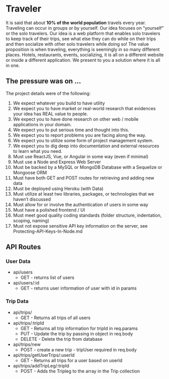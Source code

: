 # Traveler

It is said that about **10% of the world population** travels every year. Traveling can occur in groups or by yourself. Our idea focuses on “yourself” or the solo travelers. Our idea is a web platform that enables solo travelers to keep track of their trips, see what else they can do while on their trips and then socialize with other solo travelers while doing so! The value proposition is when traveling, everything is seemingly in so many different places. Hotels, restaurants, events, socializing, it is all on a different website or inside a different application. We present to you a solution where it is all in one.

## The pressure was on ...

The project details were of the following:

1.  We expect whatever you build to have utility
2.  We expect you to have market or real-world research that evidences your idea has REAL value to people.
3.  We expect you to have done research on other web / mobile applications in your domain.
4.  We expect you to put serious time and thought into this.
5.  We expect you to report problems you are facing along the way.
6.  We expect you to utilize some form of project management system.
7.  We expect you to dig deep into documentation and external resources to learn what you need.
8.  Must use ReactJS, Vue, or Angular in some way (even if minimal)
9.  Must use a Node and Express Web Server
10. Must be backed by a MySQL or MongoDB Database with a Sequelize or Mongoose ORM
11. Must have both GET and POST routes for retrieving and adding new data
12. Must be deployed using Heroku (with Data)
13. Must utilize at least two libraries, packages, or technologies that we haven’t discussed
14. Must allow for or involve the authentication of users in some way
15. Must have a polished frontend / UI
16. Must meet good quality coding standards (folder structure, indentation, scoping, naming)
17. Must not expose sensitive API key information on the server, see Protecting-API-Keys-In-Node.md

## API Routes

### User Data

- api/users
  - GET - returns list of users
- api/users/:id
  - GET - returns user information of user with id in params

### Trip Data

- api/trips/
  - GET - Returns all trips of all users
- api/trips/:tripId
  - GET - Returns all trip information for tripId in req.params
  - PUT - Update the trip by passing in object in req.body
  - DELETE - Delete the trip from database
- api/trips/new
  - POST - create a new trip - tripUser required in req.body
- api/trips/getUserTrips/:userId
  - GET - Returns all trips for a user based on userId
- api/trips/addTripLeg/:tripId
  - POST - Adds the Tripleg to the array in the Trip collection
